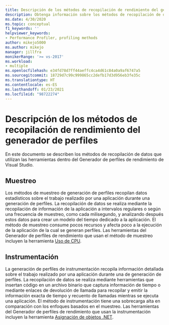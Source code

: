 ```yaml
---
title: Descripción de los métodos de recopilación de rendimiento del generador de perfiles
description: Obtenga información sobre los métodos de recopilación de datos que usan las herramientas dentro del Generador de perfiles de rendimiento de Visual Studio.
ms.date: 4/30/2020
ms.topic: conceptual
f1_keywords: ''
helpviewer_keywords:
- Performance Profiler, profiling methods
author: mikejo5000
ms.author: mikejo
manager: jillfra
monikerRange: '>= vs-2017'
ms.workload:
- multiple
ms.openlocfilehash: e34fd78d7ff44aeffc4ca4d61c84a0a9af6747a5
ms.sourcegitcommit: 18729d7c99c999865cc2defb17d3d956eb3fe35c
ms.translationtype: HT
ms.contentlocale: es-ES
ms.lasthandoff: 01/23/2021
ms.locfileid: "98722274"
---
```

# <a name="understand-profiler-performance-collection-methods"></a>Descripción de los métodos de recopilación de rendimiento del generador de perfiles

En este documento se describen los métodos de recopilación de datos que utilizan las herramientas dentro del Generador de perfiles de rendimiento de Visual Studio. 

## <a name="sampling"></a>Muestreo

Los métodos de muestreo de generación de perfiles recopilan datos estadísticos sobre el trabajo realizado por una aplicación durante una generación de perfiles. La recopilación de datos se realiza mediante la recopilación de información de la aplicación a intervalos regulares o según una frecuencia de muestreo, como cada milisegundo, y analizando después estos datos para crear un modelo del tiempo dedicado a la aplicación. El método de muestreo consume pocos recursos y afecta poco a la ejecución de la aplicación de la cual se generan perfiles. Las herramientas del Generador de perfiles de rendimiento que usan el método de muestreo incluyen la herramienta [Uso de CPU](../profiling/cpu-usage.md).

## <a name="instrumentation"></a>Instrumentación

La generación de perfiles de instrumentación recopila información detallada sobre el trabajo realizado por una aplicación durante una de generación de perfiles. La recopilación de datos se realiza mediante herramientas que insertan código en un archivo binario que captura información de tiempo o mediante enlaces de devolución de llamada para recopilar y emitir la información exacta de tiempo y recuento de llamadas mientras se ejecuta una aplicación. El método de instrumentación tiene una sobrecarga alta en comparación con los enfoques basados en el muestreo. Las herramientas del Generador de perfiles de rendimiento que usan la instrumentación incluyen la herramienta [Asignación de objetos .NET](../profiling/dotnet-alloc-tool.md).